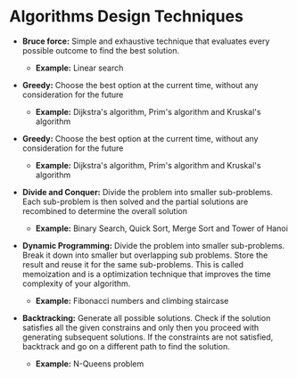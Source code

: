 # Algorithms Design Techniques
- <b>Bruce force:</b> Simple and exhaustive technique that evaluates every possible outcome to find the best
solution. 
    - <b>Example:</b> Linear search

- <b>Greedy:</b> Choose the best option at the current time, without any consideration for the future
    - <b>Example:</b> Dijkstra's
algorithm, Prim's algorithm and Kruskal's algorithm

- <b>Greedy:</b> Choose the best option at the current time, without any consideration for the future
    - <b>Example:</b> Dijkstra's
algorithm, Prim's algorithm and Kruskal's algorithm

- <b>Divide and Conquer:</b> Divide the problem into smaller sub-problems. Each sub-problem is then solved and
the partial solutions are recombined to determine the overall solution
    - <b>Example:</b> Binary Search, Quick Sort, Merge
Sort and Tower of Hanoi

- <b>Dynamic Programming:</b> Divide the problem into smaller sub-problems. Break it down into smaller but
overlapping sub problems. Store the result and reuse it for the same sub-problems. This is called
memoization and is a optimization technique that improves the time complexity of your algorithm.
    - <b>Example:</b> Fibonacci numbers and climbing staircase

- <b>Backtracking:</b> Generate all possible solutions. Check if the solution satisfies all the given constrains and
only then you proceed with generating subsequent solutions. If the constraints are not satisfied, backtrack
and go on a different path to find the solution.
    - <b>Example:</b> N-Queens problem

